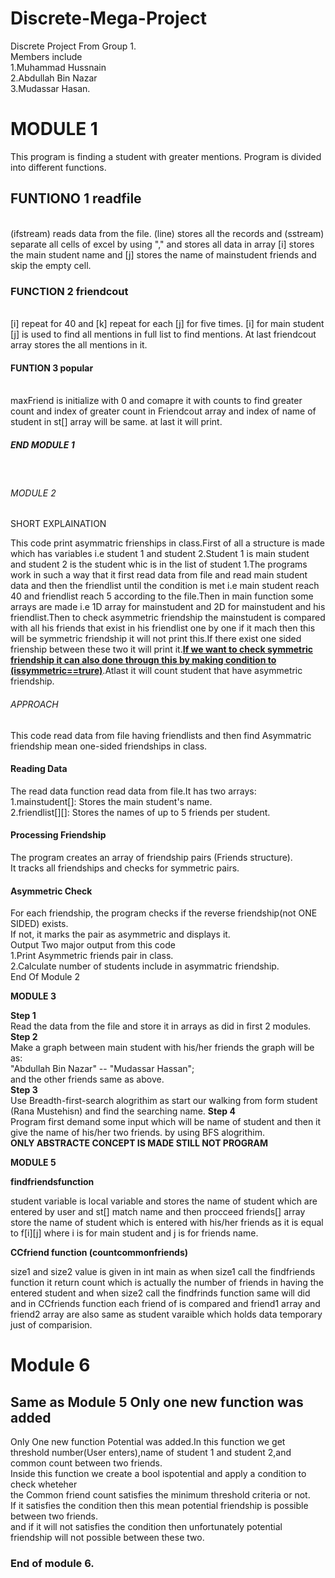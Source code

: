 # Discrete-Mega-Project
Discrete Project From Group 1.
<br> Members include <br>
1.Muhammad Hussnain <br>
2.Abdullah Bin Nazar <br>
3.Mudassar Hasan.<br>
<h1> MODULE 1 </h1>
<p>
  This program is finding a student with greater mentions. Program is divided into different functions.<br>
</p>
<p>
  <h2> FUNTIONO 1 readfile </h2> <br>
  (ifstream) reads data from the file. (line) stores all the records and (sstream) separate all cells of excel by using "," and stores all data in array [i] stores the main student name and [j] stores the name of mainstudent friends and skip the empty cell. 
</p>
<p>
  <h3> FUNCTION 2 friendcout </h3> <br>
  [i] repeat for 40 and [k] repeat for each [j] for five times. [i] for main student [j] is used to find all mentions in full list to find mentions. At last friendcout array stores the all mentions in it. <br>
</p>
<p>
  <h4> FUNTION 3 popular </h4><br>
  maxFriend is initialize with 0 and comapre it with counts to find greater count and index of greater count in Friendcout array and index of name of student in st[] array will be same. at last it will print.<br>
  <h5> END MODULE 1 </h5><br>
</p>
  <h6>MODULE 2</h6>
<h7>SHORT EXPLAINATION</h7>
<p>
  This code print asymmatric frienships in class.First of all a structure is made which has variables i.e student 1 and student 2.Student 1 is main student and student 2 is the student whic is in the list of student 1.The programs work in such a way that it first read data from file and read main student data and then the friendlist until the condition is met i.e main student reach 40 and friendlist reach 5 according to the file.Then in main function some arrays are made i.e 1D array for mainstudent and 2D for mainstudent and his friendlist.Then to check asymmetric friendship the mainstudent is compared with all his friends that exist in his friendlist one by one if it mach then this will be symmetric friendship it will not print this.If there exist one sided frienship between these two it will print it.<b><u>If we want to check symmetric friendship it can also done througn this by making condition to (issymmetric==trure)</b></u>.Atlast it will count student that have asymmetric friendship.<br>
</p>
<h6>APPROACH</h6>
<p>
  This code read data from file having friendlists and then find Asymmatric friendship mean one-sided friendships in class.<br>
</p>
 <h4>Reading Data</h4>
 The read data function read data from file.It has two arrays:<br>
 1.mainstudent[]: Stores the main student's name.<br>
2.friendlist[][]: Stores the names of up to 5 friends per student.<br>
<h4>Processing Friendship</h4>
The program creates an array of friendship pairs (Friends structure).<br>
It tracks all friendships and checks for symmetric pairs.<br>
<h4>Asymmetric Check</h4>
For each friendship, the program checks if the reverse friendship(not ONE SIDED) exists.<br>
If not, it marks the pair as asymmetric and displays it.<br>
<h7>Output</h7>
Two major output from this code<br>
1.Print Asymmetric friends pair in class.<br>
2.Calculate number of students include in asymmatric friendship.<br>
<h8>End Of Module 2</h8> <br>
    
<b> MODULE 3 </b> <br>
<p>
 <b> Step 1 </b> <br>
   Read the data from the file and store it in arrays as did in first 2 modules. <br>
   <b> Step 2 </b> <br>
   Make a graph between main student with his/her friends the graph will be as: <br>
  "Abdullah Bin Nazar" -- "Mudassar Hassan";<br>
  and the other friends same as above.<br>
  <b> Step 3 </b> <br>
  Use Breadth-first-search alogrithim as start our walking from form student (Rana Mustehisn) and find the searching name.
  <b> Step 4 </b> <br>
  Program first demand some input which will be name of student and then it give the name of his/her two friends. by using BFS alogrithim.<br>
  <b> ONLY ABSTRACTE CONCEPT IS MADE STILL NOT PROGRAM </b> <br> 
</p>

   <b> MODULE 5 </b> <br>
<p>
 <b> findfriendsfunction </b> <br>
  <p>
   student variable is local variable and stores the name of student which are entered by user and st[] match name and then procceed friends[] array store the name of student which is entered with his/her friends as it is equal to f[i][j] where i is for main student and j is for friends name.
  </p>
    <b> CCfriend function (countcommonfriends) </b> <br>
    <p>
     size1 and size2 value is given in int main as when size1 call the findfriends function it return count which is actually the number of friends in having the entered student and when size2 call the findfrinds function same will did and in CCfriends function each friend of is compared and friend1 array and friend2 array are also same as student varaible which holds data temporary just of comparision. 
    </p>
  <h1>Module 6</h1>
  <h2>Same as Module 5 Only one new function was added</h2>
<p>Only One new function Potential was added.In this function we get <br>
  threshold number(User enters),name of student 1 and student 2,and common count between two friends.<br>
Inside this function we create a bool ispotential and apply a condition to check wheteher<br>
  the Common friend count satisfies the minimum threshold criteria or not.<br>
If it satisfies the condition then this mean potential friendship is possible between two friends.<br>
and if it will not satisfies the condition then unfortunately potential friendship will not possible between these two.</p>
<h3>End of module 6.</h3>
